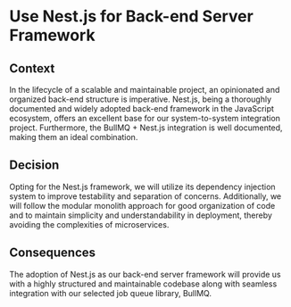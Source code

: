 # Use Nest.js for Back-end Server Framework

## Context

In the lifecycle of a scalable and maintainable project, an opinionated and organized back-end structure is imperative. Nest.js, being a thoroughly documented and widely adopted back-end framework in the JavaScript ecosystem, offers an excellent base for our system-to-system integration project. Furthermore, the BullMQ + Nest.js integration is well documented, making them an ideal combination.

## Decision

Opting for the Nest.js framework, we will utilize its dependency injection system to improve testability and separation of concerns. Additionally, we will follow the modular monolith approach for good organization of code and to maintain simplicity and understandability in deployment, thereby avoiding the complexities of microservices.

## Consequences

The adoption of Nest.js as our back-end server framework will provide us with a highly structured and maintainable codebase along with seamless integration with our selected job queue library, BullMQ.